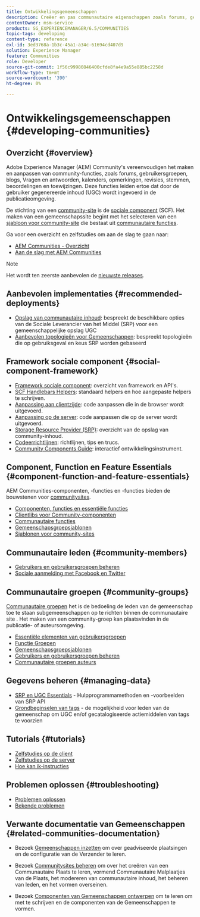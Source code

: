 ```yaml
---
title: Ontwikkelingsgemeenschappen
description: Creëer en pas communautaire eigenschappen zoals forums, gebruikersgroepen, en meer aan.
contentOwner: msm-service
products: SG_EXPERIENCEMANAGER/6.5/COMMUNITIES
topic-tags: developing
content-type: reference
exl-id: 3ed3768a-1b3c-45a1-a34c-61694cd407d9
solution: Experience Manager
feature: Communities
role: Developer
source-git-commit: 1f56c99980846400cfde8fa4e9a55e885bc2258d
workflow-type: tm+mt
source-wordcount: '390'
ht-degree: 0%

---
```


# Ontwikkelingsgemeenschappen  {#developing-communities}

## Overzicht {#overview}

Adobe Experience Manager (AEM) Community&#39;s vereenvoudigen het maken en aanpassen van community-functies, zoals forums, gebruikersgroepen, blogs, Vragen en antwoorden, kalenders, opmerkingen, revisies, stemmen, beoordelingen en toewijzingen. Deze functies leiden ertoe dat door de gebruiker gegenereerde inhoud (UGC) wordt ingevoerd in de publicatieomgeving.

De stichting van een [community-site](overview.md#communitiessites) is de [sociale component](scf.md) (SCF). Het maken van een gemeenschapssite begint met het selecteren van een [sjabloon voor community-site](sites-console.md) die bestaat uit [communautaire functies](functions.md).

Ga voor een overzicht en zelfstudies om aan de slag te gaan naar:

* [AEM Communities - Overzicht](overview.md)
* [Aan de slag met AEM Communities](getting-started.md)

>[!NOTE]
> 
>Het wordt ten zeerste aanbevolen de [nieuwste releases](deploy-communities.md#latest-releases).

## Aanbevolen implementaties {#recommended-deployments}

* [Opslag van communautaire inhoud](working-with-srp.md): bespreekt de beschikbare opties van de Sociale Leverancier van het Middel (SRP) voor een gemeenschappelijke opslag UGC
* [Aanbevolen topologieën voor Gemeenschappen](topologies.md): bespreekt topologieën die op gebruiksgeval en keus SRP worden gebaseerd

## Framework sociale component {#social-component-framework}

* [Framework sociale component](scf.md): overzicht van framework en API&#39;s.
* [SCF Handlebars Helpers](handlebars-helpers.md): standaard helpers en hoe aangepaste helpers te schrijven.
* [Aanpassing aan clientzijde](client-customize.md): code aanpassen die in de browser wordt uitgevoerd.
* [Aanpassing op de server](server-customize.md): code aanpassen die op de server wordt uitgevoerd.
* [Storage Resource Provider (SRP)](srp.md): overzicht van de opslag van community-inhoud.
* [Codeerrichtlijnen](code-guide.md): richtlijnen, tips en trucs.
* [Community Components Guide](components-guide.md): interactief ontwikkelingsinstrument.

## Component, Function en Feature Essentials {#component-function-and-feature-essentials}

AEM Communities-componenten, -functies en -functies bieden de bouwstenen voor [communitysites](sites-console.md).

* [Componenten, functies en essentiële functies](essentials.md)
* [Clientlibs voor Community-componenten](clientlibs.md)
* [Communautaire functies](functions.md)
* [Gemeenschapsgroepsjablonen](tools-groups.md)
* [Sjablonen voor community-sites](sites.md)

## Communautaire leden {#community-members}

* [Gebruikers en gebruikersgroepen beheren](users.md)
* [Sociale aanmelding met Facebook en Twitter](social-login.md)

## Communautaire groepen {#community-groups}

[Communautaire groepen](overview.md#communitygroups) het is de bedoeling de leden van de gemeenschap toe te staan subgemeenschappen op te richten binnen de communautaire site . Het maken van een community-groep kan plaatsvinden in de publicatie- of auteursomgeving.

* [Essentiële elementen van gebruikersgroepen](essentials-groups.md)
* [Functie Groepen](functions.md#groups-function)
* [Gemeenschapsgroepsjablonen](tools-groups.md)
* [Gebruikers en gebruikersgroepen beheren](users.md)
* [Communautaire groepen auteurs](creating-groups.md)

## Gegevens beheren {#managing-data}

* [SRP en UGC Essentials](srp-and-ugc.md) - Hulpprogrammamethoden en -voorbeelden van SRP API
* [Grondbeginselen van tags](tag.md) - de mogelijkheid voor leden van de gemeenschap om UGC en/of gecatalogiseerde actiemiddelen van tags te voorzien

## Tutorials {#tutorials}

* [Zelfstudies op de client](tutorials.md#client-side-customization)
* [Zelfstudies op de server](tutorials.md#server-side-customization)
* [Hoe kan ik-instructies](tutorials.md#how-to-instructions)

## Problemen oplossen {#troubleshooting}

* [Problemen oplossen](troubleshooting.md)
* [Bekende problemen](/help/release-notes/release-notes.md)

## Verwante documentatie van Gemeenschappen {#related-communities-documentation}

* Bezoek [Gemeenschappen inzetten](deploy-communities.md) om over geadviseerde plaatsingen en de configuratie van de Verzender te leren.

* Bezoek [Communitysites beheren](administer-landing.md) om over het creëren van een Communautaire Plaats te leren, vormend Communautaire Malplaatjes van de Plaats, het modereren van communautaire inhoud, het beheren van leden, en het vormen overseinen.

* Bezoek [Componenten van Gemeenschappen ontwerpen](author-communities.md) om te leren om met te schrijven en de componenten van de Gemeenschappen te vormen.
